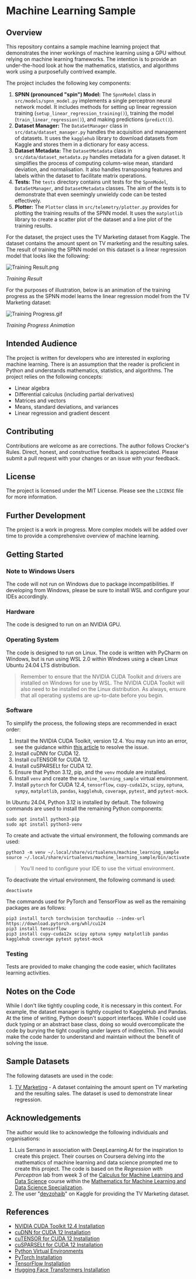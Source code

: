 # Machine Learning Sample

## Overview

This repository contains a sample machine learning project that demonstrates the inner workings of machine learning
using a GPU without relying on machine learning frameworks. The intention is to provide an under-the-hood look at how
the mathematics, statistics, and algorithms work using a purposefully contrived example.

The project includes the following key components:

1. **SPNN (pronounced "spin") Model:** The `SpnnModel` class in `src/models/spnn_model.py` implements a single
   perceptron neural network model. It includes methods for setting up linear regression training
   (`setup_linear_regression_training()`), training the model (`train_linear_regression()`), and making predictions
   (`predict()`).
2. **Dataset Manager:** The `DataSetManager` class in `src/data/dataset_manager.py` handles the acquisition and
   management of datasets. It uses the `kagglehub` library to download datasets from Kaggle and stores them in a
   dictionary for easy access.
3. **Dataset Metadata:** The `DatasetMetadata` class in `src/data/dataset_metadata.py` handles metadata for a given
   dataset. It simplifies the process of computing column-wise mean, standard deviation, and normalisation. It also
   handles transposing features and labels within the dataset to facilitate matrix operations.
4. **Tests:** The `tests` directory contains unit tests for the `SpnnModel`, `DataSetManager`, and `DatasetMetadata`
   classes. The aim of the tests is to demonstrate that even seemingly unwieldy code can be tested effectively.
5. **Plotter:** The `Plotter` class in `src/telemetry/plotter.py` provides for plotting the training results of the SPNN
   model. It uses the `matplotlib` library to create a scatter plot of the dataset and a line plot of the training
   results.

For the dataset, the project uses the TV Marketing dataset from Kaggle. The dataset contains the amount spent on TV
marketing and the resulting sales. The result of training the SPNN model on this dataset is a linear regression model
that looks like the following:

![Training Result.png](./content/Training-Result.png)

*Training Result*

For the purposes of illustration, below is an animation of the training progress as the SPNN model learns the linear 
regression model from the TV Marketing dataset:

![Training Progress.gif](./content/Training-Progress-Animation.gif)

*Training Progress Animation*

## Intended Audience

The project is written for developers who are interested in exploring machine learning. There is an assumption that the
reader is proficient in Python and understands mathematics, statistics, and algorithms. The project relies on the
following concepts:
- Linear algebra
- Differential calculus (including partial derivatives)
- Matrices and vectors
- Means, standard deviations, and variances
- Linear regression and gradient descent

## Contributing

Contributions are welcome as are corrections. The author follows Crocker's Rules. Direct, honest, and constructive
feedback is appreciated. Please submit a pull request with your changes or an issue with your feedback.

## License

The project is licensed under the MIT License. Please see the `LICENSE` file for more information.

## Further Development

The project is a work in progress. More complex models will be added over time to provide a comprehensive overview of
machine learning.

## Getting Started

### Note to Windows Users

The code will not run on Windows due to package incompatibilities. If developing from Windows, please be sure to install
WSL and configure your IDEs accordingly.

### Hardware

The code is designed to run on an NVIDIA GPU.

### Operating System

The code is designed to run on Linux. The code is written with PyCharm on Windows, but is run using WSL 2.0 within
Windows using a clean Linux Ubuntu 24.04 LTS distribution.

> Remember to ensure that the NVIDIA CUDA Toolkit and drivers are installed on Windows for use by WSL. The NVIDIA 
> CUDA Toolkit will also need to be installed on the Linux distribution. As always, ensure that all operating systems
> are up-to-date before you begin.

### Software

To simplify the process, the following steps are recommended in exact order:
1. Install the NVIDIA CUDA Toolkit, version 12.4. You may run into an error, see the guidance within
   [this article](https://askubuntu.com/questions/1491254/installing-cuda-on-ubuntu-23-10-libt5info-not-installable) 
   to resolve the issue.
2. Install cuDNN for CUDA 12.
3. Install cuTENSOR for CUDA 12.
4. Install cuSPARSELt for CUDA 12.
5. Ensure that Python 3.12, pip, and the `venv` module are installed.
6. Install `venv` and create the `machine_learning_sample` virtual environment.
7. Install `pytorch` for CUDA 12.4, `tensorflow`, `cupy-cuda12x`, `scipy`, `optuna`, `sympy`, `matplotlib`, `pandas`,
   `kagglehub`, `coverage`, `pytest`, and `pytest-mock`.

In Ubuntu 24.04, Python 3.12 is installed by default. The following commands are used to install the remaining 
Python components:

```shell
sudo apt install python3-pip
sudo apt install python3-venv
````

To create and activate the virtual environment, the following commands are used:

```shell
python3 -m venv ~/.local/share/virtualenvs/machine_learning_sample
source ~/.local/share/virtualenvs/machine_learning_sample/bin/activate
````

> You'll need to configure your IDE to use the virtual environment.

To deactivate the virtual environment, the following command is used:

```shell
deactivate
````

The commands used for PyTorch and TensorFlow as well as the remaining packages are as follows:

```shell
pip3 install torch torchvision torchaudio --index-url https://download.pytorch.org/whl/cu124
pip3 install tensorflow
pip3 install cupy-cuda12x scipy optuna sympy matplotlib pandas kagglehub coverage pytest pytest-mock
```

### Testing

Tests are provided to make changing the code easier, which facilitates learning activities.

## Notes on the Code

While I don't like tightly coupling code, it is necessary in this context. For example, the dataset manager is tightly
coupled to KaggleHub and Pandas. At the time of writing, Python doesn't support interfaces. While I could use duck
typing or an abstract base class, doing so would overcomplicate the code by burying the tight coupling under layers of
indirection. This would make the code harder to understand and maintain without the benefit of solving the issue.

## Sample Datasets

The following datasets are used in the code:
1. [TV Marketing](https://www.kaggle.com/datasets/devzohaib/tvmarketingcsv/data) - A dataset containing the amount
   spent on TV marketing and the resulting sales. The dataset is used to demonstrate linear regression.

## Acknowledgements

The author would like to acknowledge the following individuals and organisations:
1. Luis Serrano in association with DeepLearning.AI for the inspiration to create this project. Their courses on
   Coursera delving into the mathematics of machine learning and data science prompted me to create this project. The
   code is based on the *Regression with Perceptron* lab from week 3 of the 
   [Calculus for Machine Learning and Data Science](https://www.coursera.org/learn/machine-learning-calculus?specialization=mathematics-for-machine-learning-and-data-science)
   course within the
   [Mathematics for Machine Learning and Data Science Specialization](https://www.coursera.org/specializations/mathematics-for-machine-learning-and-data-science).
2. The user "[devzohaib](https://www.kaggle.com/devzohaib)" on Kaggle for providing the TV Marketing dataset.

## References

- [NVIDIA CUDA Toolkit 12.4 Installation](https://developer.nvidia.com/cuda-12-4-0-download-archive)
- [cuDNN for CUDA 12 Installation](https://developer.nvidia.com/cudnn-downloads)
- [cuTENSOR for CUDA 12 Installation](https://developer.nvidia.com/cutensor-downloads)
- [cuSPARSELt for CUDA 12 Installation](https://developer.nvidia.com/cusparselt-downloads)
- [Python Virtual Environments](https://docs.python.org/3/library/venv.html)
- [PyTorch Installation](https://pytorch.org/get-started/locally/)
- [TensorFlow Installation](https://www.tensorflow.org/install)
- [Hugging Face Transformers Installation](https://huggingface.co/docs/transformers/installation)
